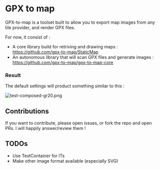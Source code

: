 # GPX to map
GPX-to-map is a toolset built to allow you to export map images from any tile provider, and render GPX files.

For now, it consist of :
* A core library build for retriving and drawing maps : https://github.com/gpx-to-map/StaticMap
* An autonomous library that will scan GPX files and generate images : https://github.com/gpx-to-map/gpx-to-map-core

### Result

The default settings will product something similar to this :

![test-composed-gr20.png](https://github.com/gpx-to-map/gpx-to-map-core/blob/main/doc_resource/test-image.png?raw=true)

## Contributions

If you want to contribute, please open issues, or fork the repo and open PRs. I will happily answer/review them !

## TODOs

* Use TestContainer for ITs
* Make other image format available (especially SVG)
